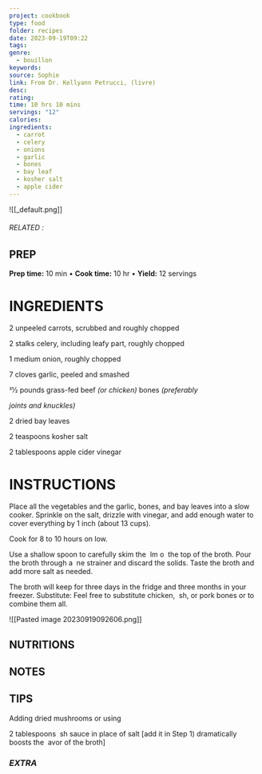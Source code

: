 ```yaml
---
project: cookbook
type: food
folder: recipes
date: 2023-09-19T09:22
tags: 
genre:
  - bouillon
keywords: 
source: Sophie
link: From Dr. Kellyann Petrucci, (livre)
desc: 
rating: 
time: 10 hrs 10 mins
servings: "12"
calories: 
ingredients:
  - carrot
  - celery
  - onions
  - garlic
  - bones
  - bay leaf
  - kosher salt
  - apple cider
---
```


![[_default.png]]
###### *RELATED* : 


## PREP

**Prep time:** 10 min • **Cook time:** 10 hr • **Yield:** 12 servings


# INGREDIENTS

2 unpeeled carrots, scrubbed and roughly chopped

2 stalks celery, including leafy part, roughly chopped

1 medium onion, roughly chopped

7 cloves garlic, peeled and smashed

31⁄2 pounds grass-fed beef _(or chicken)_ bones _(preferably_
  
_joints and knuckles)_
  
2 dried bay leaves

2 teaspoons kosher salt

2 tablespoons apple cider vinegar


# INSTRUCTIONS

Place all the vegetables and the garlic, bones, and bay leaves into a slow cooker. Sprinkle on the salt, drizzle with vinegar, and add enough water to cover everything by 1 inch (about 13 cups).
  
Cook for 8 to 10 hours on low.
  
Use a shallow spoon to carefully skim the  lm o  the top of the broth. Pour the broth through a  ne strainer and discard the solids. Taste the broth and add more salt as needed.
  
The broth will keep for three days in the fridge and three months in your freezer. Substitute: Feel free to substitute chicken,  sh, or pork bones or to combine them all.

![[Pasted image 20230919092606.png]]

## NUTRITIONS



## NOTES



## TIPS

Adding dried mushrooms or using

2 tablespoons  sh sauce in place of salt [add it in Step 1) dramatically boosts the  avor of the broth]

### *EXTRA*



